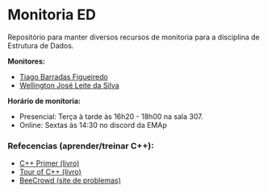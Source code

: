 # Monitoria ED
Repositório para manter diversos recursos de monitoria para a disciplina de Estrutura de Dados.

**Monitores:**
- [Tiago Barradas Figueiredo](https://github.com/barrafas)
- [Wellington José Leite da Silva](https://github.com/wellington36)

**Horário de monitoria:**
- Presencial: Terça à tarde às 16h20 - 18h00 na sala 307.
- Online: Sextas às 14:30 no discord da EMAp

### Refecencias (aprender/treinar C++):
- [C++ Primer (livro)](https://www.oreilly.com/library/view/c-primer-fifth/9780133053043/)
- [Tour of C++ (livro)](https://www.amazon.com/dp/B00F8CWGOS)
- [BeeCrowd (site de problemas)](https://www.beecrowd.com.br)
